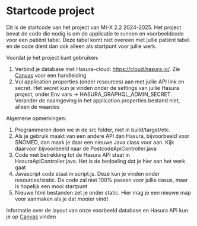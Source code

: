 # Startcode project
Dit is de startcode van het project van MI-X 2.2 2024-2025. Het project bevat de code die nodig is om de applicatie te runnen en voorbeeldcode voor een patiënt tabel. Deze tabel komt niet overeen met jullie patiënt tabel en de code dient dan ook alleen als startpunt voor jullie werk.

Voordat je het project kunt gebruiken:
1. Verbind je database met Hasura-cloud: https://cloud.hasura.io/. Zie [Canvas](https://canvas.uva.nl/courses/45642/pages/hasura-cloud) voor een handleiding
2. Vul application.properties (onder resources) aan met jullie API link en secret. Het secret kun je vinden onder de settings van jullie Hasura project, onder Env vars -> HASURA_GRAPHQL_ADMIN_SECRET. Verander de naamgeving in het application.properties bestand niet, alleen de waardes

Algemene opmerkingen:
1. Programmeren doen we in de src folder, niet in build/target/etc.
2. Als je gebruik maakt van een andere API dan Hasura, bijvoorbeeld voor SNOMED, dan maak je daar een nieuwe Java class voor aan. Kijk daarvoor bijvoorbeeld naar de PostcodeApiController.java
3. Code met betrekking tot de Hasura API staat in HasuraApiController.java. Het is de bedoeling dat je hier aan het werk gaat
4. Javascript code staat in script.js. Deze kun je vinden onder resources/static. De code zal niet 100% passen voor jullie casus, maar is hopelijk een mooi startpunt
5. Nieuwe html bestanden zet je onder static. Hier mag je een nieuwe map voor aanmaken als je dat mooier vindt

Informatie over de layout van onze voorbeeld database en Hasura API kun je op [Canvas](https://canvas.uva.nl/courses/45642/pages/project-voorbeeld-database-en-hasura-api) vinden
